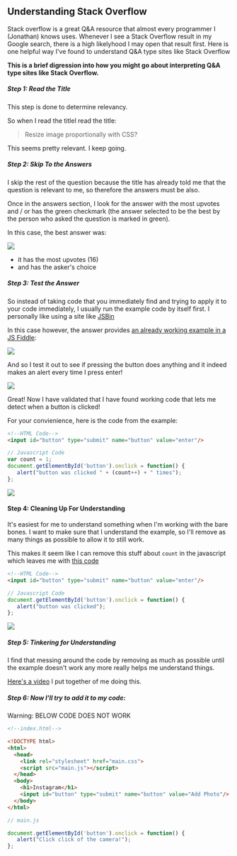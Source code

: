 ## Understanding Stack Overflow

Stack overflow is a great Q&A resource that almost every programmer I (Jonathan) knows uses. Whenever I see a Stack Overflow result in my Google search, there is a high likelyhood I may open that result first. Here is one helpful way I've found to understand Q&A type sites like Stack Overflow

**This is a brief digression into how you might go about interpreting Q&A type sites like Stack Overflow.**

##### Step 1: Read the Title

This step is done to determine relevancy.

So when I read the titleI read the title:

> Resize image proportionally with CSS?

This seems pretty relevant. I keep going.

##### Step 2: Skip To the Answers

I skip the rest of the question because the title has already told me that the question is relevant to me, so therefore the answers must be also.

Once in the answers section, I look for the answer with the most upvotes and / or has the green checkmark (the answer selected to be the best by the person who asked the question is marked in green).

In this case, the best answer was:

![](https://s3.amazonaws.com/f.cl.ly/items/3p0j0q1H2f1w1T1Y2n20/Image%202015-07-16%20at%207.18.26%20PM.png)

- it has the most upvotes (16)
- and has the asker's choice

##### Step 3: Test the Answer

So instead of taking code that you immediately find and trying to apply it to your code immediately, I usually run the example code by itself first. I personally like using a site like [JSBin](http://jsbin.com)

In this case however, the answer provides [an already working example in a JS Fiddle](http://jsfiddle.net/6qDap/1/):

![](https://s3.amazonaws.com/f.cl.ly/items/2K0t362z2G282l011o0A/Image%202015-07-17%20at%207.24.01%20AM.png)

And so I test it out to see if pressing the button does anything and it indeed makes an alert every time I press enter!

![](https://s3.amazonaws.com/f.cl.ly/items/3U1Y2w0p0x3e0p0w3Z1V/Image%202015-07-16%20at%207.25.15%20PM.png)

Great! Now I have validated that I have found working code that lets me detect when a button is clicked!

For your convienience, here is the code from the example:

```html
<!--HTML Code-->
<input id="button" type="submit" name="button" value="enter"/>
```

```js
// Javascript Code
var count = 1;
document.getElementById('button').onclick = function() {
   alert("button was clicked " + (count++) + " times");
};
```

[![](https://i.imgur.com/9KuKZGN.png)](http://jsfiddle.net/6qDap/1)

#### Step 4: Cleaning Up For Understanding

It's easiest for me to understand something when I'm working with the bare bones.  I want to make sure that I understand the example, so I'll remove as many things as possible to allow it to still work.

This makes it seem like I can remove this stuff about `count` in the javascript which leaves me with [this code](http://jsfiddle.net/6qDap/1609/)

```html
<!--HTML Code-->
<input id="button" type="submit" name="button" value="enter"/>
```

```js
// Javascript Code
document.getElementById('button').onclick = function() {
   alert("button was clicked");
};
```

[![](https://i.imgur.com/9KuKZGN.png)](http://jsfiddle.net/6qDap/1609/)

##### Step 5: Tinkering for Understanding

I find that messing around the code by removing as much as possible until the example doesn't work any more really helps me understand things.

[Here's a video](https://www.youtube.com/watch?v=HlVbolRGz4o) I put together of me doing this.

##### Step 6: Now I'll try to add it to my code:

Warning: BELOW CODE DOES NOT WORK

```html
<!--index.html-->

<!DOCTYPE html>
<html>
  <head>
    <link rel="stylesheet" href="main.css">
    <script src="main.js"></script>
  </head>
  <body>
    <h1>Instagram</h1>
    <input id="button" type="submit" name="button" value="Add Photo"/>  
  </body>
</html>
```

```js
// main.js

document.getElementById('button').onclick = function() {
   alert("Click click of the camera!");
};
```
